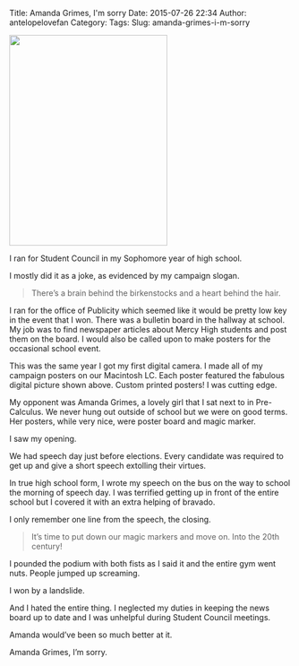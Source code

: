 Title: Amanda Grimes, I'm sorry
Date: 2015-07-26 22:34
Author: antelopelovefan
Category: 
Tags: 
Slug: amanda-grimes-i-m-sorry

<img src="https://d262ilb51hltx0.cloudfront.net/max/800/1*o-aaFyvlTQQzgBrBbvujnw.jpeg" width="282" height="376" />

I ran for Student Council in my Sophomore year of high school.

I mostly did it as a joke, as evidenced by my campaign slogan.

> There’s a brain behind the birkenstocks and a heart behind the hair.

I ran for the office of Publicity which seemed like it would be pretty low key in the event that I won. There was a bulletin board in the hallway at school. My job was to find newspaper articles about Mercy High students and post them on the board. I would also be called upon to make posters for the occasional school event.

This was the same year I got my first digital camera. I made all of my campaign posters on our Macintosh LC. Each poster featured the fabulous digital picture shown above. Custom printed posters! I was cutting edge.

My opponent was Amanda Grimes, a lovely girl that I sat next to in Pre-Calculus. We never hung out outside of school but we were on good terms. Her posters, while very nice, were poster board and magic marker.

I saw my opening.

We had speech day just before elections. Every candidate was required to get up and give a short speech extolling their virtues.

In true high school form, I wrote my speech on the bus on the way to school the morning of speech day. I was terrified getting up in front of the entire school but I covered it with an extra helping of bravado.

I only remember one line from the speech, the closing.

> It’s time to put down our magic markers and move on. Into the 20th century!

I pounded the podium with both fists as I said it and the entire gym went nuts. People jumped up screaming.

I won by a landslide.

And I hated the entire thing. I neglected my duties in keeping the news board up to date and I was unhelpful during Student Council meetings.

Amanda would’ve been so much better at it.

Amanda Grimes, I’m sorry.

